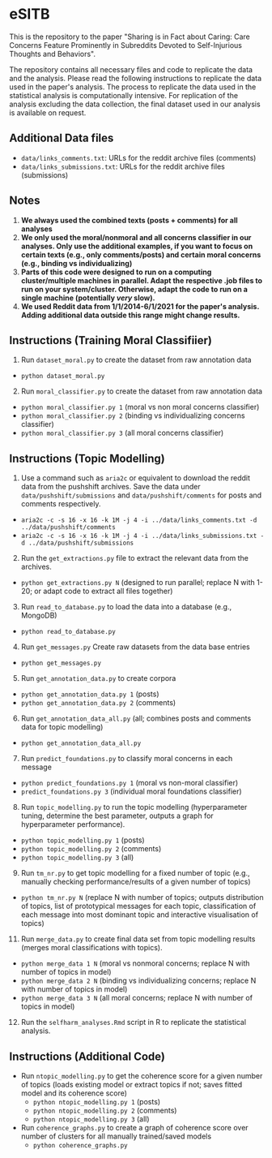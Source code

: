 # eSITB

This is the repository to the paper "Sharing is in Fact about Caring: Care Concerns Feature Prominently in Subreddits Devoted to Self-Injurious Thoughts and Behaviors".

The repository contains all necessary files and code to replicate the data and the analysis. Please read the following instructions to replicate the data used in the paper's analysis. The process to replicate the data used in the statistical analysis is computationally intensive. For replication of the analysis excluding the data collection, the final dataset used in our analysis is available on request.

## Additional Data files

- `data/links_comments.txt`: URLs for the reddit archive files (comments)
- `data/links_submissions.txt`: URLs for the reddit archive files (submissions)

## Notes
1. **We always used the combined texts (posts + comments) for all analyses**
2. **We only used the moral/nonmoral and all concerns classifier in our analyses. Only use the additional examples, if you want to focus on certain texts (e.g., only comments/posts) and certain moral concerns (e.g., binding vs individualizing)**
3. **Parts of this code were designed to run on a computing cluster/multiple machines in parallel. Adapt the respective .job files to run on your system/cluster. Otherwise, adapt the code to run on a single machine (potentially *very* slow).**
4. **We used Reddit data from 1/1/2014-6/1/2021 for the paper's analysis. Adding additional data outside this range might change results.**

## Instructions (Training Moral Classifiier)
1. Run `dataset_moral.py` to create the dataset from raw annotation data
  - `python dataset_moral.py`
2. Run `moral_classifier.py` to create the dataset from raw annotation data
  - `python moral_classifier.py 1` (moral vs non moral concerns classifier)
  - `python moral_classifier.py 2` (binding vs individualizing concerns classifier)
  - `python moral_classifier.py 3` (all moral concerns classifier)

## Instructions (Topic Modelling)

1. Use a command such as `aria2c` or equivalent to download the reddit data from the pushshift archives. Save the data under `data/pushshift/submissions` and `data/pushshift/comments` for posts and comments respectively.
  - `aria2c -c -s 16 -x 16 -k 1M -j 4 -i ../data/links_comments.txt -d ../data/pushshift/comments`
  - `aria2c -c -s 16 -x 16 -k 1M -j 4 -i ../data/links_submissions.txt -d ../data/pushshift/submissions`
2. Run the `get_extractions.py` file to extract the relevant data from the archives.
  - `python get_extractions.py N` (designed to run parallel; replace N with 1-20; or adapt code to extract all files together)
3. Run `read_to_database.py` to load the data into a database (e.g., MongoDB)
  - `python read_to_database.py`
4. Run `get_messages.py` Create raw datasets from the data base entries
- `python get_messages.py`
5. Run `get_annotation_data.py` to create corpora 
  - `python get_annotation_data.py 1` (posts)
  - `python get_annotation_data.py 2` (comments)
6. Run `get_annotation_data_all.py` (all; combines posts and comments data for topic modelling)
  - `python get_annotation_data_all.py` 
7. Run `predict_foundations.py` to classify moral concerns in each message
  - `python predict_foundations.py 1` (moral vs non-moral classifier)
  - `predict_foundations.py 3` (individual moral foundations classifier)
8. Run `topic_modelling.py` to run the topic modelling (hyperparameter tuning, determine the best parameter, outputs a graph for hyperparameter performance). 
  - `python topic_modelling.py 1` (posts)
  - `python topic_modelling.py 2` (comments)
  - `python topic_modelling.py 3` (all)
9. Run `tm_nr.py` to get topic modelling for a fixed number of topic (e.g., manually checking performance/results of a given number of topics)
  - `python tm_nr.py N` (replace N with number of topics; outputs distribution of topics, list of prototypical messages for each topic, classification of each message into most dominant topic and interactive visualisation of topics)
11. Run `merge_data.py` to create final data set from topic modelling results (merges moral classifications with topics).
  - `python merge_data 1 N` (moral vs nonmoral concerns; replace N with number of topics in model)
  - `python merge_data 2 N` (binding vs individualizing concerns; replace N with number of topics in model)
  - `python merge_data 3 N` (all moral concerns; replace N with number of topics in model)
12. Run the `selfharm_analyses.Rmd` script in R to replicate the statistical analysis.

## Instructions (Additional Code)
- Run `ntopic_modelling.py` to get the coherence score for a given number of topics (loads existing model or extract topics if not; saves fitted model and its coherence score)
  - `python ntopic_modelling.py 1` (posts)
  - `python ntopic_modelling.py 2` (comments)
  - `python ntopic_modelling.py 3` (all)
- Run `coherence_graphs.py` to create a graph of coherence score over number of clusters for all manually trained/saved models
  - `python coherence_graphs.py` 
